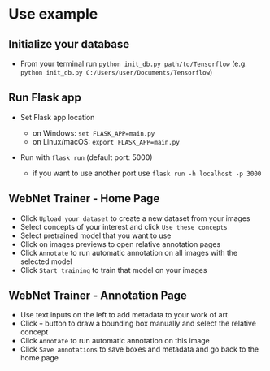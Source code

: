 # Use example

## Initialize your database

  * From your terminal run `python init_db.py path/to/Tensorflow` (e.g. `python init_db.py C:/Users/user/Documents/Tensorflow`)

## Run Flask app

  * Set Flask app location
    - on Windows: `set FLASK_APP=main.py`
    - on Linux/macOS: `export FLASK_APP=main.py`

  * Run with `flask run` (default port: 5000)
    - if you want to use another port use `flask run -h localhost -p 3000`

## WebNet Trainer - Home Page

  * Click `Upload your dataset` to create a new dataset from your images
  * Select concepts of your interest and click `Use these concepts`
  * Select pretrained model that you want to use
  * Click on images previews to open relative annotation pages
  * Click `Annotate` to run automatic annotation on all images with the selected model
  * Click `Start training` to train that model on your images

## WebNet Trainer - Annotation Page

  * Use text inputs on the left to add metadata to your work of art
  * Click `+` button to draw a bounding box manually and select the relative concept
  * Click `Annotate` to run automatic annotation on this image
  * Click `Save annotations` to save boxes and metadata and go back to the home page

